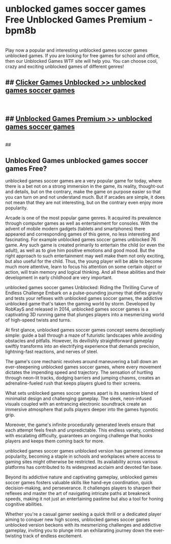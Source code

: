 # unblocked games soccer games  Free Unblocked Games Premium - bpm8b <br>
<br>
Play now a popular and interesting unblocked games soccer games unblocked games. If you are looking for free games for school and office, then our Unblocked Games WTF site will help you. You can choose cool, crazy and exciting unblocked games of different genres!


## ##  [Clicker Games Unblocked >> unblocked games soccer games](http://freeplayer.one?title=unblocked_games_soccer_games&ref=UGames)
  <br>

##  ## [Unblocked Games Premium >> unblocked games soccer games](http://freeplayer.one?title=unblocked_games_soccer_games&ref=UGames)
  <br>
  ##



## Unblocked Games unblocked games soccer games Free?

unblocked games soccer games are a very popular game for today, where there is a bet not on a strong immersion in the game, its reality, thought-out and details, but on the contrary, make the game on purpose easier so that you can turn on and not understand much. But if arcades are simple, it does not mean that they are not interesting, but on the contrary even enjoy more popularity.

Arcade is one of the most popular game genres. It acquired its prevalence through computer games as well as entertainment for consoles. With the advent of mobile modern gadgets (tablets and smartphones) there appeared and corresponding games of this genre, no less interesting and fascinating. For example unblocked games soccer games unblocked 76 game. Any such game is created primarily to entertain the child (or even the adult), as well as to give him positive emotions and good mood. But the right approach to such entertainment may well make them not only exciting, but also useful for the child. Thus, the young player will be able to become much more attentive, learn to focus his attention on some certain object or action, will train memory and logical thinking. And all these abilities and their development in early childhood are very important.

unblocked games soccer games Unblocked: Riding the Thrilling Curve of Endless Challenge
Embark on a pulse-pounding journey that defies gravity and tests your reflexes with unblocked games soccer games, the addictive unblocked game that's taken the gaming world by storm. Developed by RobKayS and released in 2014, unblocked games soccer games is a captivating 3D running game that plunges players into a mesmerizing world of high-speed twists and turns.

At first glance, unblocked games soccer games concept seems deceptively simple: guide a ball through a maze of futuristic landscapes while avoiding obstacles and pitfalls. However, its devilishly straightforward gameplay swiftly transforms into an electrifying experience that demands precision, lightning-fast reactions, and nerves of steel.

The game's core mechanic revolves around maneuvering a ball down an ever-steepening unblocked games soccer games, where every movement dictates the impending speed and trajectory. The sensation of hurtling through neon-lit tracks, dodging barriers and jumping chasms, creates an adrenaline-fueled rush that keeps players glued to their screens.

What sets unblocked games soccer games apart is its seamless blend of minimalist design and challenging gameplay. The sleek, neon-infused visuals coupled with an entrancing electronic soundtrack create an immersive atmosphere that pulls players deeper into the games hypnotic grip.

Moreover, the game's infinite procedurally generated levels ensure that each attempt feels fresh and unpredictable. This endless variety, combined with escalating difficulty, guarantees an ongoing challenge that hooks players and keeps them coming back for more.

unblocked games soccer games unblocked version has garnered immense popularity, becoming a staple in schools and workplaces where access to gaming sites might otherwise be restricted. Its availability across various platforms has contributed to its widespread acclaim and devoted fan base.

Beyond its addictive nature and captivating gameplay, unblocked games soccer games fosters valuable skills like hand-eye coordination, quick decision-making, and perseverance. It challenges players to sharpen their reflexes and master the art of navigating intricate paths at breakneck speeds, making it not just an entertaining pastime but also a tool for honing cognitive abilities.

Whether you're a casual gamer seeking a quick thrill or a dedicated player aiming to conquer new high scores, unblocked games soccer games unblocked version beckons with its mesmerizing challenges and addictive gameplay, inviting you to plunge into an exhilarating journey down the ever-twisting track of endless excitement.